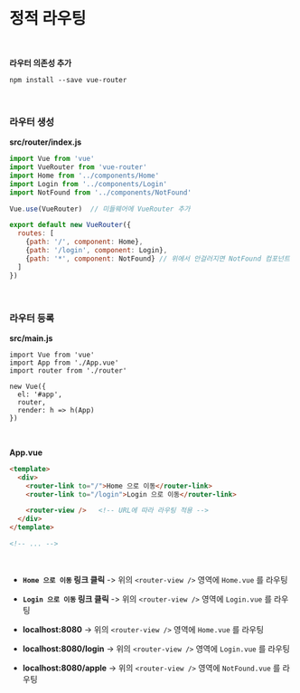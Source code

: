 
# 정적 라우팅

&nbsp;

**라우터 의존성 추가**
```
npm install --save vue-router
```

&nbsp;

### 라우터 생성

**src/router/index.js**
```javascript
import Vue from 'vue'
import VueRouter from 'vue-router'
import Home from '../components/Home'
import Login from '../components/Login'
import NotFound from '../components/NotFound'

Vue.use(VueRouter)  // 미들웨어에 VueRouter 추가

export default new VueRouter({
  routes: [
    {path: '/', component: Home}, 
    {path: '/login', component: Login}, 
    {path: '*', component: NotFound} // 위에서 안걸러지면 NotFound 컴포넌트 라우팅
  ]
})
```

&nbsp;

### 라우터 등록

**src/main.js**
```
import Vue from 'vue'
import App from './App.vue'
import router from './router'

new Vue({
  el: '#app',
  router,
  render: h => h(App)
})
```

&nbsp;

**App.vue**
```html
<template>
  <div>
    <router-link to="/">Home 으로 이동</router-link>
    <router-link to="/login">Login 으로 이동</router-link>

    <router-view />   <!-- URL에 따라 라우팅 적용 -->
  </div>
</template>

<!-- ... -->
```

&nbsp;
&nbsp;


- **`Home 으로 이동` 링크 클릭** -> 위의 `<router-view />` 영역에 `Home.vue` 를 라우팅
- **`Login 으로 이동` 링크 클릭** -> 위의 `<router-view />` 영역에 `Login.vue` 를 라우팅

- **localhost:8080** -> 위의 `<router-view />` 영역에 `Home.vue` 를 라우팅
- **localhost:8080/login** -> 위의 `<router-view />` 영역에 `Login.vue` 를 라우팅
- **localhost:8080/apple** -> 위의 `<router-view />` 영역에 `NotFound.vue` 를 라우팅